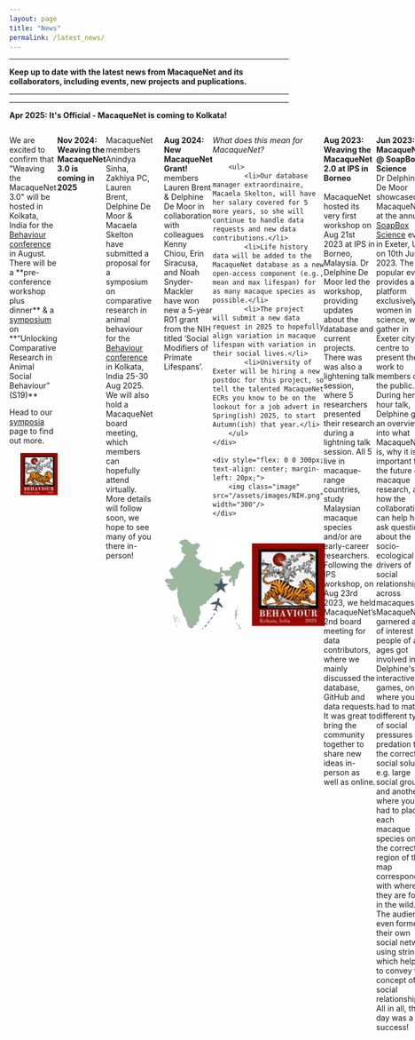 ```yaml
---
layout: page
title: "News"
permalink: /latest_news/
---
```

***

**Keep up to date with the latest news from MacaqueNet and its collaborators, including events, new projects and puplications.**

***
***

**Apr 2025: It's Official - MacaqueNet is coming to Kolkata!**
<div style="display: flex; align-items: stretch;">
    <div style="flex: 1;">
        <p>
        We are excited to confirm that "Weaving the MacaqueNet 3.0" will be hosted in Kolkata, India for the <a href="https://behaviourindia2025.in/">Behaviour conference</a> in August. 
        There will be a **pre-conference workshop plus dinner** & a <a href="https://behaviourindia2025.in/symposia.html" target="_blank" >symposium</a> on **“Unlocking Comparative Research in Animal Social Behaviour” (S19)**
      
Head to our <a href="https://macaquenet.github.io/symposia/" target="_blank">symposia</a> page to find out more.
</p>

<div style="flex: 0 0 300px; text-align: center; margin-left: 20px; display: flex; align-items: center;">
        <img class="image" src="/assets/images/behaviour2025.jpg" width="300"/>
    </div>
</div>

***

**Nov 2024: Weaving the MacaqueNet 3.0 is coming in 2025**
<div style="display: flex; align-items: stretch;">
    <div style="flex: 1;">
        <p>
            MacaqueNet members Anindya Sinha, Zakhiya PC, Lauren Brent, Delphine De Moor & Macaela Skelton have submitted a proposal for a symposium on comparative research in animal behaviour for the 
            <a href="https://behaviourindia2025.in/">Behaviour conference</a> in Kolkata, India 25-30 Aug 2025. We will also hold a MacaqueNet board meeting, which members can hopefully attend virtually. More details will follow soon, we hope to see many of you there in-person!
        </p>
    </div>
	<div style="flex: 0 0 300px; text-align: center; margin-left: 20px; display: flex; align-items: center;">
        <img class="image" src="/assets/images/weavingthemacaquenet3.0.png" width="300"/>
    </div>
</div>

***

**Aug 2024: New MacaqueNet Grant!**<br>
members Lauren Brent & Delphine De Moor in collaboration with colleagues Kenny Chiou, Erin Siracusa, and Noah Snyder-Mackler have won new a 5-year R01 grant from the NIH titled ‘Social Modifiers of Primate Lifespans’.
<div style="display: flex; align-items: stretch;">
    <div style="flex: 1;">
        <p><em>What does this mean for MacaqueNet?</em></p>
        
        <ul>
            <li>Our database manager extraordinaire, Macaela Skelton, will have her salary covered for 5 more years, so she will continue to handle data requests and new data contributions.</li>
            <li>Life history data will be added to the MacaqueNet database as a new open-access component (e.g., mean and max lifespan) for as many macaque species as possible.</li>
            <li>The project will submit a new data request in 2025 to hopefully align variation in macaque lifespan with variation in their social lives.</li>
            <li>University of Exeter will be hiring a new postdoc for this project, so tell the talented MacaqueNet ECRs you know to be on the lookout for a job advert in Spring(ish) 2025, to start Autumn(ish) that year.</li>
        </ul>
    </div>
    
    <div style="flex: 0 0 300px; text-align: center; margin-left: 20px;">
        <img class="image" src="/assets/images/NIH.png" width="300"/>
    </div>
</div>

***

**Aug 2023: Weaving the MacaqueNet 2.0 at IPS in Borneo**<br>																																	
	MacaqueNet hosted its very first workshop on Aug 21st 2023 at IPS in Borneo, Malaysia. Dr Delphine De Moor led the workshop, providing updates about the database and current projects. 
	There was was also a lightening talk session, where 5 researchers presented their research during a lightning talk session. All 5 live in macaque-range countries, study Malaysian macaque species and/or are early-career researchers. Following the IPS workshop, on Aug 23rd 2023, we held MacaqueNet’s 2nd board meeting for data contributors, where we mainly discussed the database, GitHub and data requests. It was great to bring the community together to share new ideas in-person as well as online.
<div style="text-align:center"><img class="image" src="/assets/images/IPS_workshop.png" width="900px"/></div><br/>

***

**Jun 2023: MacaqueNet @ SoapBox Science**<br>
	Dr Delphine De Moor showcased MacaqueNet at the annual <a href="http://soapboxscience.org/">SoapBox Science</a> event in Exeter, UK on 10th Jun 2023. The popular event provides a platform exclusively for women in science, who gather in Exeter city centre to present their work to members of the public. During her 1 hour talk, Delphine gave an overview into what MacaqueNet is, why it is so important for the future of macaque research, and how the collaboration can help her ask questions about the socio-ecological drivers of social relationships across macaques. MacaqueNet garnered a lot of interest and people of all ages got involved in Delphine's interactive games, one where you had to match different types of social pressures e.g. predation to the correct social solution e.g. large social groups, and another where you had to place each macaque species on the correct region of the map corresponding with where they are found in the wild. The audience even formed their own social network using string, which helped to convey the concept of social relationships. All in all, the day was a success!
<div style="text-align:center"><img class="image" src="/assets/images/SoapBox_Science.png" width="900px"/></div><br/>

***

**May 2022: New MacaqueNet logo**<br>
	We are excited to announce that MacaqueNet now has its very own logo! We worked closely with Sarah Nason at <a href="https://www.wapitistudios.ca/">Wapiti Studios</a>, who has done a marvellous job visualising MacaqueNet. We wanted to include images of a few different macaques species, to emphasise the cross-species comparative nature of the collaborative network. The network element represents both our network of collaborators that have joined together to build MacaqueNet and make it what it is today, as well as hinting to the social focus of MacaqueNet. We think it's perfect, even if we do say so ourselves!
<div style="text-align:center"><img class="image" src="/assets/images/MacaqueNet_Logo_V04-colourB.png" width="300"/></div><br/>

***

**Nov 2021: “Weaving the MacaqueNet” symposium**<br>
	In Nov 2021 we successfully hosted our first ever MacaqueNet conference. This 3-day symposium provided an opportunity for all the current data contributors to meet, discuss their research and learn about ongoing projects. Together, we discussed the future directions of MacaqueNet as well as the current state and future avenues of macaque social behaviour research as a whole. This event was a major milestone for MacaqueNet and marked the maturation of MacaqueNet from a mere concept to it becoming a international network of like-minded macaque researchers. While it has been amazing to see the database grow with behavioural data from all over the world, witnessing so many experts in macaque research come together, willing and open to collaborate and share resources in the name of "big team" science has been truly breathtaking and exceeded all expectations.
<div style="text-align:center"><img class="image" src="/assets/images/symposium.png" width="300"/></div><br/>

***
***

## Updates From Collaborators
**Apr 2022: Cayo Santiago field site**<br>
	April 26th marked the start of the 2-day annual research conference for the Cayo Santiago field station in Puerto Rico, one of MacaqueNet’s many collaborator field sites. This year’s jamboree was extra special, as it was the first in-person event for the field site since before the pandemic! Over 60 researchers, including field assistants and early career researchers from global institutions including Cayo Santiago, Arizona State University, University of Exeter, New York Univeristy and Univeristy of Pennsylvania gathered to celebrate recent work on rhesus macaque social behaviour and genomics. Dr Delphine De Moor presented "MacaqueNet" and her current comparative project looking at links between social complexity and diversity. In true MacaqueNet style, each research group advertised their respective data resources, including the long-term behavioural database and tissue biobank. We are excited to see what kinds of collaborative studies emerge from this sharing of data at next year’s annual jamboree!
<div style="text-align:center"><img class="image" src="/assets/images/jamboree_copyright.png" width="700px"/></div><br/>

**Apr 2022: Phu Khieo Wildlife Sanctuary**<br>
	Our collaborator field site Phu Khieo in Thailand welcomed a pair of twin assamese macaque babies in 2022! These rare babies mark the first twin birth in over 200 births at the field site. 
<div style="text-align:center"><img class="image" src="/assets/images/assamese_twins.png" width="300"/></div><br/>

***
***

## Publications
<ul>
	<li><a href="https://academic.oup.com/beheco/article/35/5/arae066/7732141" target = "_blank">Huang, P., Arlet, M.E., Balasubramaniam, K.N., Beisner, B.A., Bliss-Moreau, E., Brent, L.J., Duboscq, J., García-Nisa, I., Kaburu, S.S., Kendal, R. and Konečná, M., (2024). Relationship between dominance hierarchy steepness and rank-relatedness of benefits in primates. <em>Behavioral Ecology</em>, <b>35</b>(5).</a></li>
</ul>

<ul>
	<li><a href="https://www.biorxiv.org/content/10.1101/2023.09.07.552971v1.abstract" target = "_blank"><b>[Pre-print]</b> De Moor, D., MacaqueNet, Skelton, M., Schülke, O., Ostner, J., Neumann, C., Duboscq, J. and Brent, L.J. (2023). MacaqueNet: big-team research into the biological drivers of social relationships. <em>BioRxiv</em>, pp.2023-09.</a></li>
</ul>

***